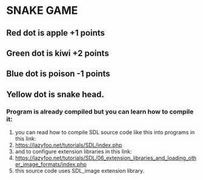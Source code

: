 # SNAKE GAME

## Red dot is apple +1 points
## Green dot is kiwi +2 points
## Blue dot is poison -1 points
## Yellow dot is snake head.

### Program is already compiled but you can learn how to compile it:

1. you can read how to compile SDL source code like this into programs in this link: 
1. https://lazyfoo.net/tutorials/SDL/index.php
1. and to configure extension libraries in this link:
1. https://lazyfoo.net/tutorials/SDL/06_extension_libraries_and_loading_other_image_formats/index.php
1. this source code uses SDL_image extension library.